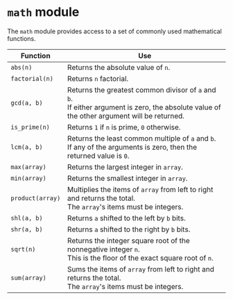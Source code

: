 # `math` module

The `math` module provides access to a set of commonly used mathematical functions.

Function              | Use
---                   | ---
`abs(n)`              | Returns the absolute value of `n`.
`factorial(n)`        | Returns `n` factorial.
`gcd(a, b)`           | Returns the greatest common divisor of `a` and `b`.<br>If either argument is zero, the absolute value of the other argument will be returned.
`is_prime(n)`         | Returns `1` if `n` is prime, `0` otherwise.
`lcm(a, b)`           | Returns the least common multiple of `a` and `b`.<br>If any of the arguments is zero, then the returned value is `0`.
`max(array)`          | Returns the largest integer in `array`.
`min(array)`          | Returns the smallest integer in `array`.
`product(array)`      | Multiplies the items of `array` from left to right and returns the total.<br>The `array`'s items must be integers.
`shl(a, b)`           | Returns `a` shifted to the left by `b` bits.
`shr(a, b)`           | Returns `a` shifted to the right by `b` bits.
`sqrt(n)`             | Returns the integer square root of the nonnegative integer `n`.<br>This is the floor of the exact square root of `n`.
`sum(array)`          | Sums the items of `array` from left to right and returns the total.<br>The `array`'s items must be integers.
